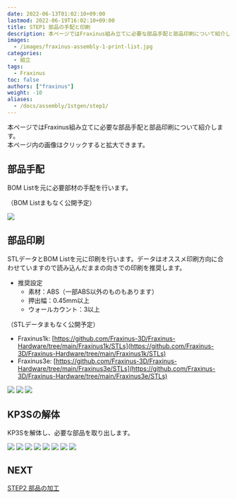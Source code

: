 ```yaml
---
date: 2022-06-13T01:02:10+09:00
lastmod: 2022-06-19T16:02:10+09:00
title: STEP1 部品の手配と印刷
description: 本ページではFraxinus組み立てに必要な部品手配と部品印刷について紹介します。  
images:
  - /images/fraxinus-assembly-1-print-list.jpg
categories:
  - 組立
tags:
  - Fraxinus
toc: false
authors: ["fraxinus"]
weight: -10
aliases:
  - /docs/assembly/1stgen/step1/
---
```



本ページではFraxinus組み立てに必要な部品手配と部品印刷について紹介します。  
本ページ内の画像はクリックすると拡大できます。

## 部品手配

BOM Listを元に必要部材の手配を行います。

（BOM Listまもなく公開予定）

![](/images/fraxinus-assembly-1-procurement-list.jpg)

## 部品印刷

STLデータとBOM Listを元に印刷を行います。データはオススメ印刷方向に合わせていますので読み込んだままの向きでの印刷を推奨します。  

* 推奨設定
  * 素材：ABS（一部ABS以外のものもあります）
  * 押出幅：0.45mm以上
  * ウォールカウント：3以上

（STLデータまもなく公開予定）

* Fraxinus1k: [https://github.com/Fraxinus-3D/Fraxinus-Hardware/tree/main/Fraxinus1k/STLs](https://github.com/Fraxinus-3D/Fraxinus-Hardware/tree/main/Fraxinus1k/STLs)
* Fraxinus3e: [https://github.com/Fraxinus-3D/Fraxinus-Hardware/tree/main/Fraxinus3e/STLs](https://github.com/Fraxinus-3D/Fraxinus-Hardware/tree/main/Fraxinus3e/STLs)

![](/images/fraxinus-assembly-1-print-list.jpg)
![](/images/fraxinus-assembly-1-print-jig.jpg)
![](/images/fraxinus-assembly-1-print-colored.jpg)

## KP3Sの解体

KP3Sを解体し、必要な部品を取り出します。

![](/images/fraxinus-assembly-1-teardown-kp3s-1.jpg)
![](/images/fraxinus-assembly-1-teardown-kp3s-2.jpg)
![](/images/fraxinus-assembly-1-teardown-kp3s-3.jpg)
![](/images/fraxinus-assembly-1-teardown-kp3s-4.jpg)
![](/images/fraxinus-assembly-1-teardown-kp3s-5.jpg)
![](/images/fraxinus-assembly-1-teardown-kp3s-6.jpg)
![](/images/fraxinus-assembly-1-teardown-kp3s-7.jpg)
![](/images/fraxinus-assembly-1-teardown-kp3s-8.jpg)

## NEXT

[STEP2 部品の加工](../step2)
